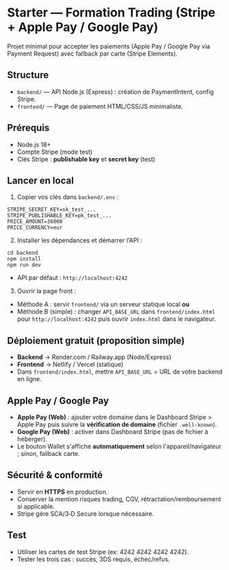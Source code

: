 # Starter — Formation Trading (Stripe + Apple Pay / Google Pay)

Projet minimal pour accepter les paiements (Apple Pay / Google Pay via Payment Request) avec fallback par carte (Stripe Elements).

## Structure
- `backend/` — API Node.js (Express) : création de PaymentIntent, config Stripe.
- `frontend/` — Page de paiement HTML/CSS/JS minimaliste.

## Prérequis
- Node.js 18+
- Compte Stripe (mode test)
- Clés Stripe : **publishable key** et **secret key** (test)

## Lancer en local
1) Copier vos clés dans `backend/.env` :
```
STRIPE_SECRET_KEY=sk_test_...
STRIPE_PUBLISHABLE_KEY=pk_test_...
PRICE_AMOUNT=36000
PRICE_CURRENCY=eur
```
2) Installer les dépendances et démarrer l'API :  
```
cd backend
npm install
npm run dev
```
- API par défaut : `http://localhost:4242`

3) Ouvrir la page front :  
- Méthode A : servir `frontend/` via un serveur statique local **ou**
- Méthode B (simple) : changer `API_BASE_URL` dans `frontend/index.html` pour `http://localhost:4242` puis ouvrir `index.html` dans le navigateur.

## Déploiement gratuit (proposition simple)
- **Backend** → Render.com / Railway.app (Node/Express)
- **Frontend** → Netlify / Vercel (statique)
- Dans `frontend/index.html`, mettre `API_BASE_URL` = URL de votre backend en ligne.

## Apple Pay / Google Pay
- **Apple Pay (Web)** : ajouter votre domaine dans le Dashboard Stripe > Apple Pay puis suivre la **vérification de domaine** (fichier `.well-known`).
- **Google Pay (Web)** : activer dans Dashboard Stripe (pas de fichier à héberger).
- Le bouton Wallet s'affiche **automatiquement** selon l'appareil/navigateur ; sinon, fallback carte.

## Sécurité & conformité
- Servir en **HTTPS** en production.
- Conserver la mention risques trading, CGV, rétractation/remboursement si applicable.
- Stripe gère SCA/3‑D Secure lorsque nécessaire.

## Test
- Utiliser les cartes de test Stripe (ex: 4242 4242 4242 4242).
- Tester les trois cas : succès, 3DS requis, échec/refus.
